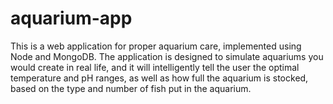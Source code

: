# aquarium-app
This is a web application for proper aquarium care, implemented using Node and MongoDB. The application is designed to simulate aquariums you would create in real life, and it will intelligently tell the user the optimal temperature and pH ranges, as well as how full the aquarium is stocked, based on the type and number of fish put in the aquarium.
